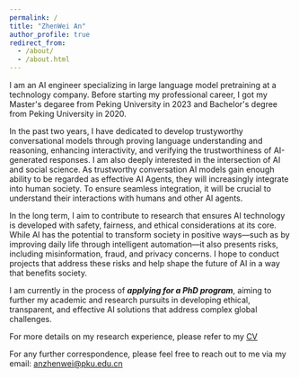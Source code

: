 ```yaml
---
permalink: /
title: "ZhenWei An"
author_profile: true
redirect_from: 
  - /about/
  - /about.html
---
```




I am an AI engineer specializing in large language model pretraining at a technology company. Before starting my professional career, I got my Master's degaree from Peking University in 2023 and Bachelor's degree from Peking University in 2020. 

In the past two years, I have dedicated to develop trustyworthy conversational models through proving language understanding and reasoning, enhancing interactivity, and verifying the trustworthiness of AI-generated responses.  I am also deeply interested in the intersection of AI and social science. As trustworthy conversation AI models gain enough ability to be regarded as effective AI Agents, they will increasingly integrate into human society. To ensure seamless integration, it will be crucial to understand their interactions with humans and other AI agents.

In the long term, I aim to contribute to research that ensures AI technology is developed with safety, fairness, and ethical considerations at its core. While AI has the potential to transform society in positive ways—such as by improving daily life through intelligent automation—it also presents risks, including misinformation, fraud, and privacy concerns. I hope to conduct projects that address these risks and help shape the future of AI in a way that benefits society.

I am currently in the process of ***applying for a PhD program***, aiming to further my academic and research pursuits in developing ethical, transparent, and effective AI solutions that address complex global challenges.

For more details on my research experience, please refer to my [CV](https://zhenweian.github.io/files/CV.pdf)

For any further correspondence, please feel free to reach out to me via my email: anzhenwei@pku.edu.cn